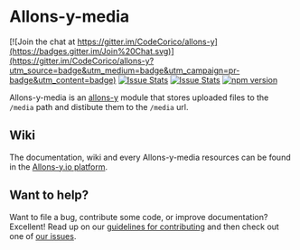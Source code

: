 # Allons-y-media

[![Join the chat at https://gitter.im/CodeCorico/allons-y](https://badges.gitter.im/Join%20Chat.svg)](https://gitter.im/CodeCorico/allons-y?utm_source=badge&utm_medium=badge&utm_campaign=pr-badge&utm_content=badge)
[![Issue Stats](http://issuestats.com/github/codecorico/allons-y-media/badge/issue)](http://issuestats.com/github/codecorico/allons-y)
[![Issue Stats](http://issuestats.com/github/codecorico/allons-y-media/badge/pr)](http://issuestats.com/github/codecorico/allons-y)
[![npm version](https://badge.fury.io/js/allons-y-media.svg)](https://badge.fury.io/js/allons-y-media)

Allons-y-media is an [allons-y](https://github.com/CodeCorico/allons-y) module that stores uploaded files to the ```/media``` path and distibute them to the ```/media``` url.

## Wiki

The documentation, wiki and every Allons-y-media resources can be found in the [Allons-y.io platform](http://allons-y.io).

## Want to help?

Want to file a bug, contribute some code, or improve documentation? Excellent! Read up on our [guidelines for contributing](CONTRIBUTING.md) and then check out one of [our issues](https://github.com/CodeCorico/allons-y-media/issues).
